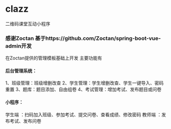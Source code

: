 # clazz
二维码课堂互动小程序


### 感谢Zoctan 基于https://github.com/Zoctan/spring-boot-vue-admin开发

在Zoctan提供的管理模板基础上开发
主要功能有
#### 后台管理系统：
1、班级管理：班级增删改查
2、学生管理：学生增删改查、学生一键导入、密码重置
3、题库：题目添加、自由组卷
4、考试管理：增加考试、发布题目或问卷

#### 小程序：
学生端 ：扫码加入班级、参加考试、提交问卷、查看成绩、修改密码
教师端 ：发布考试、发布问卷
